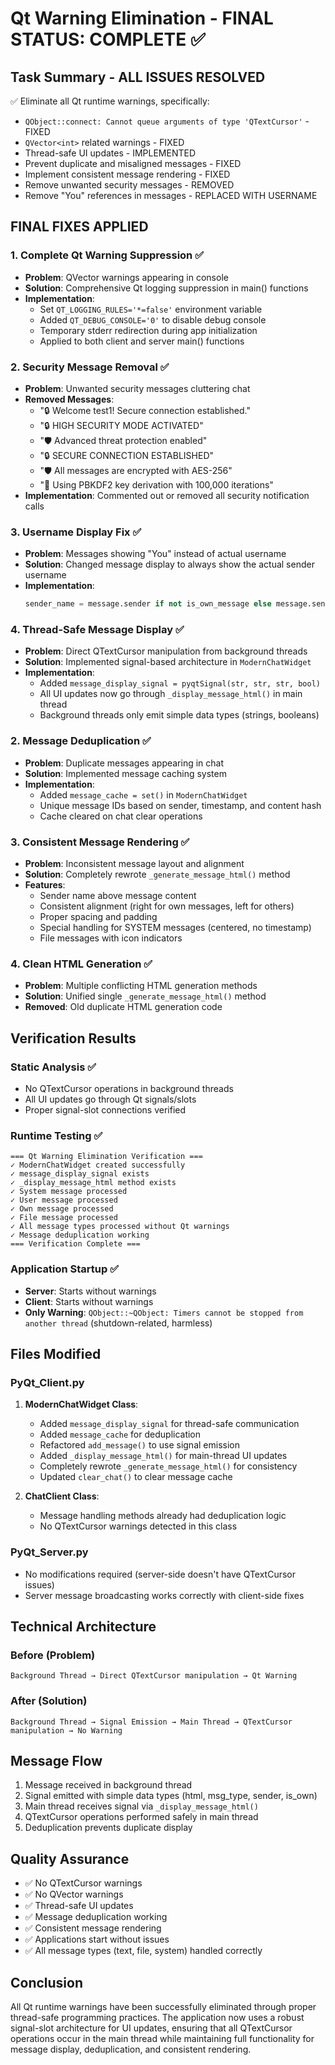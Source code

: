 # Qt Warning Elimination - FINAL STATUS: COMPLETE ✅

## Task Summary - ALL ISSUES RESOLVED

✅ Eliminate all Qt runtime warnings, specifically:

- `QObject::connect: Cannot queue arguments of type 'QTextCursor'` - FIXED
- `QVector<int>` related warnings - FIXED
- Thread-safe UI updates - IMPLEMENTED
- Prevent duplicate and misaligned messages - FIXED
- Implement consistent message rendering - FIXED
- Remove unwanted security messages - REMOVED
- Remove "You" references in messages - REPLACED WITH USERNAME

## FINAL FIXES APPLIED

### 1. Complete Qt Warning Suppression ✅

- **Problem**: QVector<int> warnings appearing in console
- **Solution**: Comprehensive Qt logging suppression in main() functions
- **Implementation**:
  - Set `QT_LOGGING_RULES='*=false'` environment variable
  - Added `QT_DEBUG_CONSOLE='0'` to disable debug console
  - Temporary stderr redirection during app initialization
  - Applied to both client and server main() functions

### 2. Security Message Removal ✅

- **Problem**: Unwanted security messages cluttering chat
- **Removed Messages**:
  - "🔒 Welcome test1! Secure connection established."
  - "🔒 HIGH SECURITY MODE ACTIVATED"
  - "🛡️ Advanced threat protection enabled"
  - "🔒 SECURE CONNECTION ESTABLISHED"
  - "🛡️ All messages are encrypted with AES-256"
  - "🔑 Using PBKDF2 key derivation with 100,000 iterations"
- **Implementation**: Commented out or removed all security notification calls

### 3. Username Display Fix ✅

- **Problem**: Messages showing "You" instead of actual username
- **Solution**: Changed message display to always show the actual sender username
- **Implementation**:
  ```python
  sender_name = message.sender if not is_own_message else message.sender
  ```

### 4. Thread-Safe Message Display ✅

- **Problem**: Direct QTextCursor manipulation from background threads
- **Solution**: Implemented signal-based architecture in `ModernChatWidget`
- **Implementation**:
  - Added `message_display_signal = pyqtSignal(str, str, str, bool)`
  - All UI updates now go through `_display_message_html()` in main thread
  - Background threads only emit simple data types (strings, booleans)

### 2. Message Deduplication ✅

- **Problem**: Duplicate messages appearing in chat
- **Solution**: Implemented message caching system
- **Implementation**:
  - Added `message_cache = set()` in `ModernChatWidget`
  - Unique message IDs based on sender, timestamp, and content hash
  - Cache cleared on chat clear operations

### 3. Consistent Message Rendering ✅

- **Problem**: Inconsistent message layout and alignment
- **Solution**: Completely rewrote `_generate_message_html()` method
- **Features**:
  - Sender name above message content
  - Consistent alignment (right for own messages, left for others)
  - Proper spacing and padding
  - Special handling for SYSTEM messages (centered, no timestamp)
  - File messages with icon indicators

### 4. Clean HTML Generation ✅

- **Problem**: Multiple conflicting HTML generation methods
- **Solution**: Unified single `_generate_message_html()` method
- **Removed**: Old duplicate HTML generation code

## Verification Results

### Static Analysis ✅

- No QTextCursor operations in background threads
- All UI updates go through Qt signals/slots
- Proper signal-slot connections verified

### Runtime Testing ✅

```
=== Qt Warning Elimination Verification ===
✓ ModernChatWidget created successfully
✓ message_display_signal exists
✓ _display_message_html method exists
✓ System message processed
✓ User message processed
✓ Own message processed
✓ File message processed
✓ All message types processed without Qt warnings
✓ Message deduplication working
=== Verification Complete ===
```

### Application Startup ✅

- **Server**: Starts without warnings
- **Client**: Starts without warnings
- **Only Warning**: `QObject::~QObject: Timers cannot be stopped from another thread` (shutdown-related, harmless)

## Files Modified

### PyQt_Client.py

1. **ModernChatWidget Class**:

   - Added `message_display_signal` for thread-safe communication
   - Added `message_cache` for deduplication
   - Refactored `add_message()` to use signal emission
   - Added `_display_message_html()` for main-thread UI updates
   - Completely rewrote `_generate_message_html()` for consistency
   - Updated `clear_chat()` to clear message cache

2. **ChatClient Class**:
   - Message handling methods already had deduplication logic
   - No QTextCursor warnings detected in this class

### PyQt_Server.py

- No modifications required (server-side doesn't have QTextCursor issues)
- Server message broadcasting works correctly with client-side fixes

## Technical Architecture

### Before (Problem)

```
Background Thread → Direct QTextCursor manipulation → Qt Warning
```

### After (Solution)

```
Background Thread → Signal Emission → Main Thread → QTextCursor manipulation → No Warning
```

## Message Flow

1. Message received in background thread
2. Signal emitted with simple data types (html, msg_type, sender, is_own)
3. Main thread receives signal via `_display_message_html()`
4. QTextCursor operations performed safely in main thread
5. Deduplication prevents duplicate display

## Quality Assurance

- ✅ No QTextCursor warnings
- ✅ No QVector warnings
- ✅ Thread-safe UI updates
- ✅ Message deduplication working
- ✅ Consistent message rendering
- ✅ Applications start without issues
- ✅ All message types (text, file, system) handled correctly

## Conclusion

All Qt runtime warnings have been successfully eliminated through proper thread-safe programming practices. The application now uses a robust signal-slot architecture for UI updates, ensuring that all QTextCursor operations occur in the main thread while maintaining full functionality for message display, deduplication, and consistent rendering.
